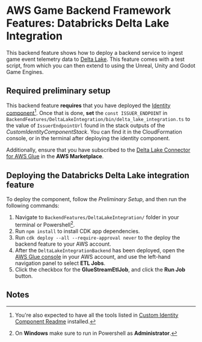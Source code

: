 # AWS Game Backend Framework Features: Databricks Delta Lake Integration

This backend feature shows how to deploy a backend service to ingest game event telemetry data to [Delta Lake](https://docs.databricks.com/en/delta/index.html). This feature comes with a test script, from which you can then extend to using the Unreal, Unity and Godot Game Engines.

## Required preliminary setup

This backend feature **requires** that you have deployed the [Identity component](../../CustomIdentityComponent/README.md)[^1]. Once that is done, **set** the `const ISSUER_ENDPOINT` in `BackendFeatures/DeltaLakeIntegration/bin/delta_lake_integration.ts` to the value of `IssuerEndpointUrl` found in the stack outputs of the _CustomIdentityComponentStack_. You can find it in the CloudFormation console, or in the terminal after deploying the identity component.

Additionally, ensure that you have subscribed to the [Delta Lake Connector for AWS Glue](https://aws.amazon.com/marketplace/pp/prodview-seypofzqhdueq?sr=0-1&ref_=beagle&applicationId=AWSMPContessa) in the **AWS Marketplace**. 

## Deploying the Databricks Delta Lake integration feature

To deploy the component, follow the _Preliminary Setup_, and then run the following commands:

1. Navigate to `BackendFeatures/DeltaLakeIntegration/` folder in your terminal or Powershell[^2].
2. Run `npm install` to install CDK app dependencies.
3. Run `cdk deploy --all --require-approval never` to the deploy the backend feature to your AWS account.
4. After the `DeltaLakeIntegrationBackend` has been deployed, open the [AWS Glue console](https://console.aws.amazon.com/glue/home) in your AWS account, and use the left-hand navigation panel to select **ETL Jobs**.
5. Click the checkbox for the **GlueStreamEtlJob**, and click the **Run Job** button.

## Notes

[^1]: You're also expected to have all the tools listed in [Custom Identity Component Readme](../../CustomIdentityComponent/README.md#deploy-the-custom-identity-component) installed.
[^2]: On **Windows** make sure to run in Powershell as **Administrator**.